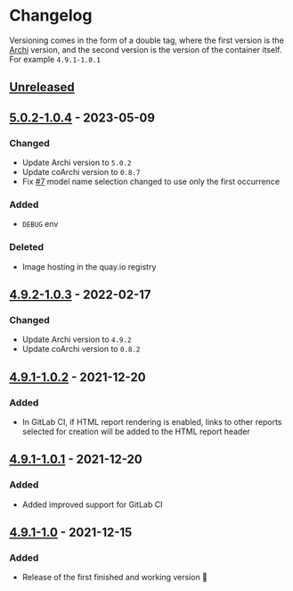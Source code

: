 # Changelog

Versioning comes in the form of a double tag, where the first version is the
[Archi][] version, and the second version is the version of the container
itself. For example `4.9.1-1.0.1`

## [Unreleased]

## [5.0.2-1.0.4] - 2023-05-09

### Changed <!-- markdownlint-disable no-duplicate-header -->

* Update Archi version to `5.0.2`
* Update coArchi version to `0.8.7`
* Fix [#7](https://github.com/WoozyMasta/archimate-ci-image/issues/7)
  model name selection changed to use only the first occurrence

### Added <!-- markdownlint-disable no-duplicate-header -->

* `DEBUG` env

### Deleted

* Image hosting in the quay.io registry

## [4.9.2-1.0.3] - 2022-02-17

### Changed <!-- markdownlint-disable no-duplicate-header -->

* Update Archi version to `4.9.2`
* Update coArchi version to `0.8.2`

## [4.9.1-1.0.2] - 2021-12-20

### Added <!-- markdownlint-disable no-duplicate-header -->

* In GitLab CI, if HTML report rendering is enabled, links to other reports
  selected for creation will be added to the HTML report header

## [4.9.1-1.0.1] - 2021-12-20

### Added <!-- markdownlint-disable no-duplicate-header -->

* Added improved support for GitLab CI

## [4.9.1-1.0] - 2021-12-15

### Added <!-- markdownlint-disable no-duplicate-header -->

* Release of the first finished and working version 🥳

<!-- Links -->
[Archi]: https://github.com/archimatetool/archi "Archi: ArchiMate Modelling Tool"
<!-- Version compare links -->
[Unreleased]: https://github.com/WoozyMasta/archimate-ci-image/compare/5.0.2-1.0.4...HEAD
[5.0.2-1.0.4]: https://github.com/WoozyMasta/archimate-ci-image/compare/4.9.2-1.0.3...5.0.2-1.0.4
[4.9.2-1.0.3]: https://github.com/WoozyMasta/archimate-ci-image/compare/4.9.1-1.0.2...4.9.2-1.0.3
[4.9.1-1.0.2]: https://github.com/WoozyMasta/archimate-ci-image/compare/4.9.1-1.0.1...4.9.1-1.0.2
[4.9.1-1.0.1]: https://github.com/WoozyMasta/archimate-ci-image/compare/4.9.1-1.0...4.9.1-1.0.1
[4.9.1-1.0]: https://github.com/WoozyMasta/archimate-ci-image/tree/4.9.1-1.0
